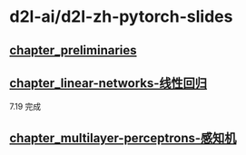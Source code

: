 <!--
 * @Author       : JonnyZhang 71881972+jonnyzhang02@users.noreply.github.com
 * @LastEditTime : 2023-07-22 15:30
 * @FilePath     : \d2l-zh-pytorch\README.md
 * 
 * coded by ZhangYang@BUPT, my email is zhangynag0207@bupt.edu.cn
-->
# d2l-ai/d2l-zh-pytorch-slides

## [chapter_preliminaries](./chapter_preliminaries/linear-algebra.ipynb)

## [chapter_linear-networks-线性回归](./chapter_linear-networks/.md)

7.19 完成

## [chapter_multilayer-perceptrons-感知机](./chapter_multilayer-perceptrons/.md)


